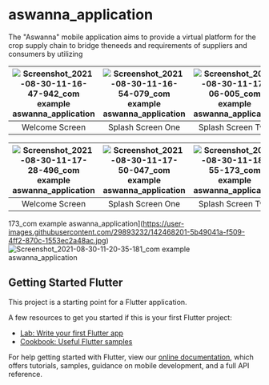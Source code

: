 # aswanna_application

The "Aswanna" mobile application aims to provide a virtual platform for the crop supply chain to bridge theneeds and requirements of suppliers and consumers by utilizing 




| ![Screenshot_2021-08-30-11-16-47-942_com example aswanna_application](https://user-images.githubusercontent.com/29893232/142468128-7914206c-7d9e-444a-bae5-17eea4c587b0.jpg) | ![Screenshot_2021-08-30-11-16-54-079_com example aswanna_application](https://user-images.githubusercontent.com/29893232/142468144-9a03a522-7e12-4ad4-abad-ff481149cc70.jpg) | ![Screenshot_2021-08-30-11-17-06-005_com example aswanna_application](https://user-images.githubusercontent.com/29893232/142468152-83921e4d-7c62-46ed-8b79-a75e2a6ef24a.jpg)  | ![Screenshot_2021-08-30-11-17-13-897_com example aswanna_application](https://user-images.githubusercontent.com/29893232/142468157-90ab130b-1221-4f48-ac78-c0dfa3b1d6a7.jpg) |
| :--------------------------------: | :---------------------------------------: | :----------------------------------: |:----------------------------------: |
|             Welcome Screen           |             Splash Screen One             |            Splash Screen Two             |            Splash Screen Three             |



| ![Screenshot_2021-08-30-11-17-28-496_com example aswanna_application](https://user-images.githubusercontent.com/29893232/142468172-81ca6410-fe52-4624-8ed5-4aeba6e3519c.jpg) | ![Screenshot_2021-08-30-11-17-50-047_com example aswanna_application](https://user-images.githubusercontent.com/29893232/142468180-3e95fce8-ceb9-4107-95da-c38a561acef9.jpg) | ![Screenshot_2021-08-30-11-18-55-173_com example aswanna_application](https://user-images.githubusercontent.com/29893232/142484159-e3215122-80e2-4a1a-9bb2-8190a08ec210.jpg)  |![Screenshot_2021-08-30-11-19-10-037_com example aswanna_application](https://user-images.githubusercontent.com/29893232/142484455-3f80ad7b-1a9d-4fc9-9a46-4bbdeecf9297.jpg)  |
| :--------------------------------: | :---------------------------------------: | :----------------------------------: |:----------------------------------: |
|             Welcome Screen           |             Splash Screen One             |            Splash Screen Two             |            Splash Screen Three             |









173_com example aswanna_application](https://user-images.githubusercontent.com/29893232/142468201-5b49041a-f509-4ff2-870c-1553ec2a48ac.jpg)
![Screenshot_2021-08-30-11-20-35-181_com example aswanna_application](https://user-images.githubusercontent.com/29893232/142468274-dcfb70bc-7692-4287-ac84-e98095f46aa6.jpg)



## Getting Started Flutter

This project is a starting point for a Flutter application.

A few resources to get you started if this is your first Flutter project:

- [Lab: Write your first Flutter app](https://flutter.dev/docs/get-started/codelab)
- [Cookbook: Useful Flutter samples](https://flutter.dev/docs/cookbook)

For help getting started with Flutter, view our
[online documentation](https://flutter.dev/docs), which offers tutorials,
samples, guidance on mobile development, and a full API reference.
